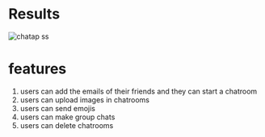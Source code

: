# Results 

![chatap ss](https://user-images.githubusercontent.com/53540032/224563947-8eb5365f-f42d-4ab3-a79b-38d01e592abc.png)

# features 
1. users can add the emails of their friends and they can start a chatroom
2. users can upload images in chatrooms
3. users can send emojis
4. users can make group chats
5. users can delete chatrooms
